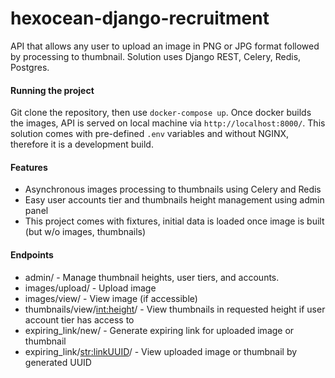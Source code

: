# hexocean-django-recruitment

API that allows any user to upload an image in PNG or JPG format followed by processing to thumbnail. Solution uses Django REST, Celery, Redis, Postgres.

#### Running the project
Git clone the repository, then use `docker-compose up`. Once docker builds the images, API is served on local machine via `http://localhost:8000/`.
This solution comes with pre-defined `.env` variables and without NGINX, therefore it is a development build.

#### Features
- Asynchronous images processing to thumbnails using Celery and Redis
- Easy user accounts tier and thumbnails height management using admin panel
- This project comes with fixtures, initial data is loaded once image is built (but w/o images, thumbnails)

#### Endpoints
- admin/ - Manage thumbnail heights, user tiers, and accounts.
- images/upload/ - Upload image
- images/view/ - View image (if accessible)
- thumbnails/view/<int:height>/ - View thumbnails in requested height if user account tier has access to
- expiring_link/new/ - Generate expiring link for uploaded image or thumbnail
- expiring_link/<str:linkUUID>/ - View uploaded image or thumbnail by generated UUID
